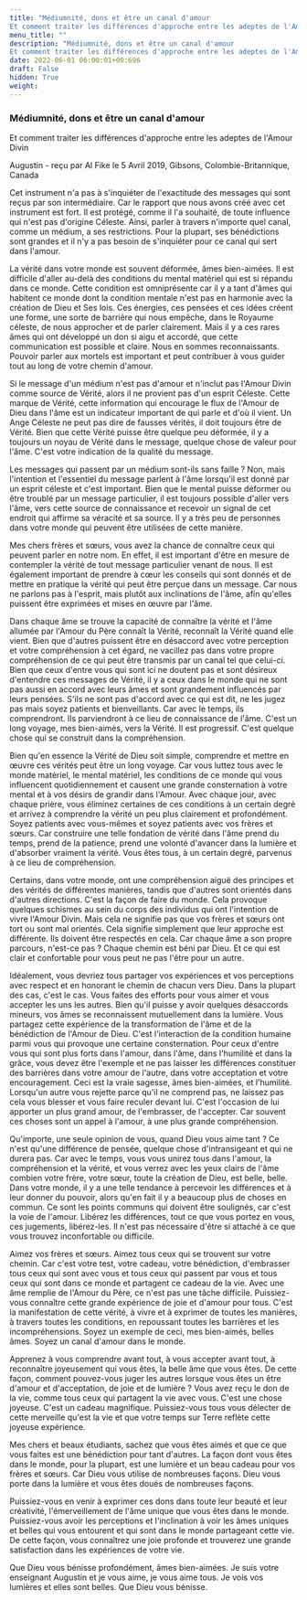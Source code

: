 ```yaml
---
title: "Médiumnité, dons et être un canal d'amour
Et comment traiter les différences d'approche entre les adeptes de l'Amour Divin"
menu_title: ""
description: "Médiumnité, dons et être un canal d'amour
Et comment traiter les différences d'approche entre les adeptes de l'Amour Divin"
date: 2022-06-01 06:00:01+00:696
draft: False
hidden: True
weight:
---
```

### Médiumnité, dons et être un canal d'amour
Et comment traiter les différences d'approche entre les adeptes de l'Amour Divin

Augustin - reçu par Al Fike le 5 Avril 2019, Gibsons, Colombie-Britannique, Canada

Cet instrument n'a pas à s'inquiéter de l'exactitude des messages qui sont reçus par son intermédiaire. Car le rapport que nous avons créé avec cet instrument est fort. Il est protégé, comme il l'a souhaité, de toute influence qui n'est pas d'origine Céleste. Ainsi, parler à travers n'importe quel canal, comme un médium, a ses restrictions. Pour la plupart, ses bénédictions sont grandes et il n'y a pas besoin de s'inquiéter pour ce canal qui sert dans l'amour.

La vérité dans votre monde est souvent déformée, âmes bien-aimées. Il est difficile d'aller au-delà des conditions du mental matériel qui est si répandu dans ce monde. Cette condition est omniprésente car il y a tant d'âmes qui habitent ce monde dont la condition mentale n'est pas en harmonie avec la création de Dieu et Ses lois. Ces énergies, ces pensées et ces idées créent une forme, une sorte de barrière qui nous empêche, dans le Royaume céleste, de nous approcher et de parler clairement. Mais il y a ces rares âmes qui ont développé un don si aigu et accordé, que cette communication est possible et claire. Nous en sommes reconnaissants. Pouvoir parler aux mortels est important et peut contribuer à vous guider tout au long de votre chemin d'amour.

Si le message d'un médium n'est pas d'amour et n'inclut pas l'Amour Divin comme source de Vérité, alors il ne provient pas d'un esprit Céleste. Cette marque de Vérité, cette information qui encourage le flux de l'Amour de Dieu dans l'âme est un indicateur important de qui parle et d'où il vient. Un Ange Céleste ne peut pas dire de fausses vérités, il doit toujours être de Vérité. Bien que cette Vérité puisse être quelque peu déformée, il y a toujours un noyau de Vérité dans le message, quelque chose de valeur pour l'âme. C'est votre indication de la qualité du message.

Les messages qui passent par un médium sont-ils sans faille ? Non, mais l'intention et l'essentiel du message parlent à l'âme lorsqu'il est donné par un esprit céleste et c'est important. Bien que le mental puisse déformer ou être troublé par un message particulier, il est toujours possible d'aller vers l'âme, vers cette source de connaissance et recevoir un signal de cet endroit qui affirme sa véracité et sa source. Il y a très peu de personnes dans votre monde qui peuvent être utilisées de cette manière.

Mes chers frères et sœurs, vous avez la chance de connaître ceux qui peuvent parler en notre nom. En effet, il est important d'être en mesure de contempler la vérité de tout message particulier venant de nous. Il est également important de prendre à cœur les conseils qui sont donnés et de mettre en pratique la vérité qui peut être perçue dans un message. Car nous ne parlons pas à l'esprit, mais plutôt aux inclinations de l'âme, afin qu'elles puissent être exprimées et mises en œuvre par l'âme.

Dans chaque âme se trouve la capacité de connaître la vérité et l'âme allumée par l'Amour du Père connaît la Vérité, reconnaît la Vérité quand elle vient. Bien que d'autres puissent être en désaccord avec votre perception et votre compréhension à cet égard, ne vacillez pas dans votre propre compréhension de ce qui peut être transmis par un canal tel que celui-ci. Bien que ceux d'entre vous qui sont ici ne doutent pas et sont désireux d'entendre ces messages de Vérité, il y a ceux dans le monde qui ne sont pas aussi en accord avec leurs âmes et sont grandement influencés par leurs pensées. S'ils ne sont pas d'accord avec ce qui est dit, ne les jugez pas mais soyez patients et bienveillants. Car avec le temps, ils comprendront. Ils parviendront à ce lieu de connaissance de l'âme.   C'est un long voyage, mes bien-aimés, vers la Vérité. Il est progressif. C'est quelque chose qui se construit dans la compréhension.

Bien qu'en essence la Vérité de Dieu soit simple, comprendre et mettre en œuvre ces vérités peut être un long voyage. Car vous luttez tous avec le monde matériel, le mental matériel, les conditions de ce monde qui vous influencent quotidiennement et causent une grande consternation à votre mental et à vos désirs de grandir dans l'Amour. Avec chaque jour, avec chaque prière, vous éliminez certaines de ces conditions à un certain degré et arrivez à comprendre la vérité un peu plus clairement et profondément. Soyez patients avec vous-mêmes et soyez patients avec vos frères et sœurs. Car construire une telle fondation de vérité dans l'âme prend du temps, prend de la patience, prend une volonté d'avancer dans la lumière et d'absorber vraiment la vérité. Vous êtes tous, à un certain degré, parvenus à ce lieu de compréhension.

Certains, dans votre monde, ont une compréhension aiguë des principes et des vérités de différentes manières, tandis que d'autres sont orientés dans d'autres directions. C'est la façon de faire du monde. Cela provoque quelques schismes au sein du corps des individus qui ont l'intention de vivre l'Amour Divin. Mais cela ne signifie pas que vos frères et sœurs ont tort ou sont mal orientés. Cela signifie simplement que leur approche est différente. Ils doivent être respectés en cela. Car chaque âme a son propre parcours, n'est-ce pas ? Chaque chemin est béni par Dieu. Et ce qui est clair et confortable pour vous peut ne pas l'être pour un autre. 

Idéalement, vous devriez tous partager vos expériences et vos perceptions avec respect et en honorant le chemin de chacun vers Dieu. Dans la plupart des cas, c'est le cas. Vous faites des efforts pour vous aimer et vous accepter les uns les autres. Bien qu'il puisse y avoir quelques désaccords mineurs, vos âmes se reconnaissent mutuellement dans la lumière. Vous partagez cette expérience de la transformation de l'âme et de la bénédiction de l'Amour de Dieu. C'est l'interaction de la condition humaine parmi vous qui provoque une certaine consternation. Pour ceux d'entre vous qui sont plus forts dans l'amour, dans l'âme, dans l'humilité et dans la grâce, vous devez être l'exemple et ne pas laisser les différences constituer des barrières dans votre amour de l'autre, dans votre acceptation et votre encouragement. Ceci est la vraie sagesse, âmes bien-aimées, et l'humilité. Lorsqu'un autre vous rejette parce qu'il ne comprend pas, ne laissez pas cela vous blesser et vous faire reculer devant lui. C'est l'occasion de lui apporter un plus grand amour, de l'embrasser, de l'accepter. Car souvent ces choses sont un appel à l'amour, à une plus grande compréhension.

Qu'importe, une seule opinion de vous, quand Dieu vous aime tant ? Ce n'est qu'une différence de pensée, quelque chose d'intransigeant et qui ne durera pas. Car avec le temps, vous vous unirez tous dans l'amour, la compréhension et la vérité, et vous verrez avec les yeux clairs de l'âme combien votre frère, votre sœur, toute la création de Dieu, est belle, belle. Dans votre monde, il y a une telle tendance à percevoir les différences et à leur donner du pouvoir, alors qu'en fait il y a beaucoup plus de choses en commun. Ce sont les points communs qui doivent être soulignés, car c'est la voie de l'amour. Libérez les différences, tout ce que vous portez en vous, ces jugements, libérez-les. Il n'est pas nécessaire d'être si attaché à ce que vous trouvez inconfortable ou difficile.

Aimez vos frères et sœurs. Aimez tous ceux qui se trouvent sur votre chemin. Car c'est votre test, votre cadeau, votre bénédiction, d'embrasser tous ceux qui sont avec vous et tous ceux qui passent par vous et tous ceux qui sont dans ce monde et partagent ce cadeau de la vie. Avec une âme remplie de l'Amour du Père, ce n'est pas une tâche difficile. Puissiez-vous connaître cette grande expérience de joie et d'amour pour tous. C'est la manifestation de cette vérité, à vivre et à exprimer de toutes les manières, à travers toutes les conditions, en repoussant toutes les barrières et les incompréhensions. Soyez un exemple de ceci, mes bien-aimés, belles âmes. Soyez un canal d'amour dans le monde.

Apprenez à vous comprendre avant tout, à vous accepter avant tout, à reconnaître joyeusement qui vous êtes, la belle âme que vous êtes. De cette façon, comment pouvez-vous juger les autres lorsque vous êtes un être d'amour et d'acceptation, de joie et de lumière ? Vous avez reçu le don de la vie, comme tous ceux qui partagent la vie avec vous. C'est une chose joyeuse. C'est un cadeau magnifique. Puissiez-vous tous vous délecter de cette merveille qu'est la vie et que votre temps sur Terre reflète cette joyeuse expérience.

Mes chers et beaux étudiants, sachez que vous êtes aimés et que ce que vous faites est une bénédiction pour tant d'autres. La façon dont vous êtes dans le monde, pour la plupart, est une lumière et un beau cadeau pour vos frères et sœurs. Car Dieu vous utilise de nombreuses façons. Dieu vous porte dans la lumière et vous êtes doués de nombreuses façons.

Puissiez-vous en venir à exprimer ces dons dans toute leur beauté et leur créativité, l'émerveillement de l'âme unique que vous êtes dans le monde. Puissiez-vous avoir les perceptions et l'inclination à voir les âmes uniques et belles qui vous entourent et qui sont dans le monde partageant cette vie. De cette façon, vous connaîtrez une joie profonde et trouverez une grande satisfaction dans les expériences de votre vie.

Que Dieu vous bénisse profondément, âmes bien-aimées. Je suis votre enseignant Augustin et je vous aime, je vous aime tous. Je vois vos lumières et elles sont belles. Que Dieu vous bénisse.



